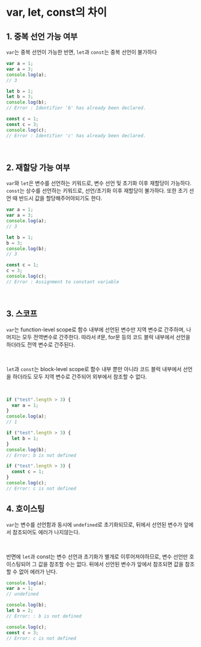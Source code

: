 # var, let, const의 차이

## 1. 중복 선언 가능 여부

`var`는 중복 선언이 가능한 반면, `let`과 `const`는 중복 선언이 불가하다

```javascript
var a = 1;
var a = 3;
console.log(a);
// 3

let b = 1;
let b = 3;
console.log(b);
// Error : Identifier 'b' has already been declared.

const c = 1;
const c = 3;
console.log(c);
// Error : Identifier 'c' has already been declared.
```

<br />

## 2. 재할당 가능 여부

`var`와 `let`은 변수를 선언하는 키워드로, 변수 선언 및 초기화 이후 재할당이 가능하다.
`const`는 상수를 선언하는 키워드로, 선언/초기화 이후 재할당이 불가하다.
또한 초기 선언 때 반드시 값을 할당해주어야되기도 한다.

```javascript
var a = 1;
var a = 3;
console.log(a);
// 3

let b = 1;
b = 3;
console.log(b);
// 3

const c = 1;
c = 3;
console.log(c);
// Error : Assignment to constant variable
```

<br />

## 3. 스코프

`var`는 function-level scope로 함수 내부에 선언된 변수만 지역 변수로 간주하며, 나머지는 모두 전역변수로 간주한다. 따라서 if문, for문 등의 코드 블럭 내부에서 선언을 하더라도 전역 변수로 간주된다.

<br />

`let`과 `const`는 block-level scope로 함수 내부 뿐만 아니라 코드 블럭 내부에서 선언을 하더라도 모두 지역 변수로 간주되어 외부에서 참조할 수 없다.

<br />

```javascript
if ("test".length > 3) {
  var a = 1;
}
console.log(a);
// 1

if ("test".length > 3) {
  let b = 1;
}
console.log(b);
// Error: b is not defined

if ("test".length > 3) {
  const c = 1;
}
console.log(c);
// Error: c is not defined
```

## 4. 호이스팅

`var`는 변수를 선언함과 동시에 `undefined`로 초기화되므로, 뒤에서 선언된 변수가 앞에서 참조되어도 에러가 나지않는다.

<br />

반면에 `let`과 const는 변수 선언과 초기화가 별개로 이루어져야하므로, 변수 선언만 호이스팅되어 그 값을 참조할 수는 없다. 뒤에서 선언된 변수가 앞에서 참조되면 값을 참조할 수 없어 에러가 난다.

```javascript
console.log(a);
var a = 1;
// undefined

console.log(b);
let b = 2;
// Error: : b is not defined

console.log(c);
const c = 3;
// Error: c is not defined
```
